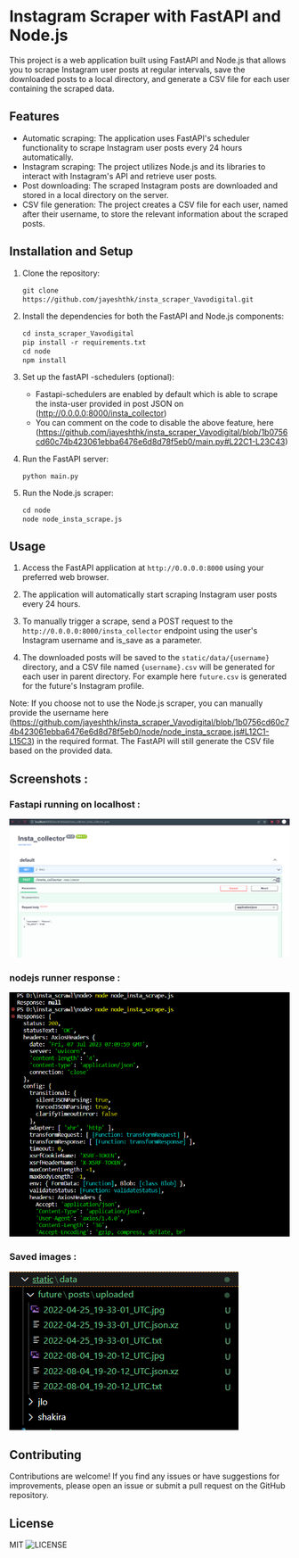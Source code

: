 # Instagram Scraper with FastAPI and Node.js

This project is a web application built using FastAPI and Node.js that allows you to scrape Instagram user posts at regular intervals, save the downloaded posts to a local directory, and generate a CSV file for each user containing the scraped data.

## Features

- Automatic scraping: The application uses FastAPI's scheduler functionality to scrape Instagram user posts every 24 hours automatically.
- Instagram scraping: The project utilizes Node.js and its libraries to interact with Instagram's API and retrieve user posts.
- Post downloading: The scraped Instagram posts are downloaded and stored in a local directory on the server.
- CSV file generation: The project creates a CSV file for each user, named after their username, to store the relevant information about the scraped posts.

## Installation and Setup

1. Clone the repository:

   ```
   git clone https://github.com/jayeshthk/insta_scraper_Vavodigital.git
   ```

2. Install the dependencies for both the FastAPI and Node.js components:

   ```
   cd insta_scraper_Vavodigital
   pip install -r requirements.txt
   cd node
   npm install
   ```

3. Set up the  fastAPI -schedulers (optional):

   -  Fastapi-schedulers are enabled by default which is able to scrape the insta-user provided in post JSON on (http://0.0.0.0:8000/insta_collector)
   - You can comment on the code to disable the above feature, here (https://github.com/jayeshthk/insta_scraper_Vavodigital/blob/1b0756cd60c74b423061ebba6476e6d8d78f5eb0/main.py#L22C1-L23C43)
4. Run the FastAPI server:

   ```
   python main.py
   ```

5. Run the Node.js scraper:

   ```
   cd node
   node node_insta_scrape.js
   ```

## Usage

1. Access the FastAPI application at `http://0.0.0.0:8000` using your preferred web browser.

2. The application will automatically start scraping Instagram user posts every 24 hours.

3. To manually trigger a scrape, send a POST request to the `http://0.0.0.0:8000/insta_collector` endpoint using the user's Instagram username  and is_save as a parameter.

4. The downloaded posts will be saved to the `static/data/{username}` directory, and a CSV file named `{username}.csv` will be generated for each user in parent directory. For example here `future.csv` is generated for the future's Instagram profile.

Note: If you choose not to use the Node.js scraper, you can manually provide the username here (https://github.com/jayeshthk/insta_scraper_Vavodigital/blob/1b0756cd60c74b423061ebba6476e6d8d78f5eb0/node/node_insta_scrape.js#L12C1-L15C3) in the required format. The FastAPI  will still generate the CSV file based on the provided data.

## Screenshots :
### Fastapi running on localhost :
![Fastapi running on localhost](./assets/fastapi_window.png)

### nodejs runner response :
![nodejs runner ](./assets/node_response.png)

### Saved images :
![Saved images (future(username))](./assets/saved_posts.PNG)




## Contributing

Contributions are welcome! If you find any issues or have suggestions for improvements, please open an issue or submit a pull request on the GitHub repository.

## License

MIT ![LICENSE](LICENSE)
